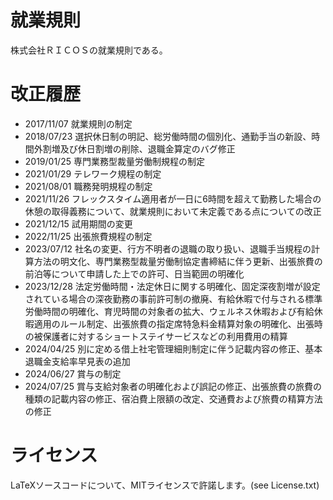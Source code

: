 # 就業規則
株式会社ＲＩＣＯＳの就業規則である。

# 改正履歴
* 2017/11/07 就業規則の制定
* 2018/07/23 選択休日制の明記、総労働時間の個別化、通勤手当の新設、時間外割増及び休日割増の削除、退職金算定のバグ修正
* 2019/01/25 専門業務型裁量労働制規程の制定
* 2021/01/29 テレワーク規程の制定
* 2021/08/01 職務発明規程の制定
* 2021/11/26 フレックスタイム適用者が一日に6時間を超えて勤務した場合の休憩の取得義務について、就業規則において未定義である点についての改正
* 2021/12/15 試用期間の変更
* 2022/11/25 出張旅費規程の制定
* 2023/07/12 社名の変更、行方不明者の退職の取り扱い、退職手当規程の計算方法の明文化、専門業務型裁量労働制協定書締結に伴う更新、出張旅費の前泊等について申請した上での許可、日当範囲の明確化
* 2023/12/28 法定労働時間・法定休日に関する明確化、固定深夜割増が設定されている場合の深夜勤務の事前許可制の撤廃、有給休暇で付与される標準労働時間の明確化、育児時間の対象者の拡大、ウェルネス休暇および有給休暇適用のルール制定、出張旅費の指定席特急料金精算対象の明確化、出張時の被保護者に対するショートステイサービスなどの利用費用の精算
* 2024/04/25 別に定める借上社宅管理細則制定に伴う記載内容の修正、基本退職金支給率早見表の追加
* 2024/06/27 賞与の制定
* 2024/07/25 賞与支給対象者の明確化および誤記の修正、出張旅費の旅費の種類の記載内容の修正、宿泊費上限額の改定、交通費および旅費の精算方法の修正

# ライセンス
LaTeXソースコードについて、MITライセンスで許諾します。(see License.txt)
